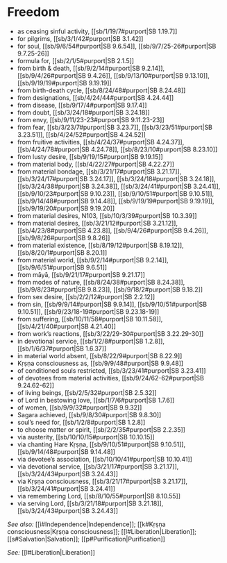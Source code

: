 # Freedom

* as ceasing sinful activity, [[sb/1/19/7#purport|SB 1.19.7]]
* for pilgrims, [[sb/3/1/42#purport|SB 3.1.42]]
* for soul, [[sb/9/6/54#purport|SB 9.6.54]], [[sb/9/7/25-26#purport|SB 9.7.25-26]]
* formula for, [[sb/2/1/5#purport|SB 2.1.5]]
* from birth & death, [[sb/9/2/14#purport|SB 9.2.14]], [[sb/9/4/26#purport|SB 9.4.26]], [[sb/9/13/10#purport|SB 9.13.10]], [[sb/9/19/19#purport|SB 9.19.19]]
* from birth-death cycle, [[sb/8/24/48#purport|SB 8.24.48]]
* from designations, [[sb/4/24/44#purport|SB 4.24.44]]
* from disease, [[sb/9/17/4#purport|SB 9.17.4]]
* from doubt, [[sb/3/24/18#purport|SB 3.24.18]]
* from envy, [[sb/9/11/23-23#purport|SB 9.11.23-23]]
* from fear, [[sb/3/23/7#purport|SB 3.23.7]], [[sb/3/23/51#purport|SB 3.23.51]], [[sb/4/24/52#purport|SB 4.24.52]]
* from fruitive activities, [[sb/4/24/37#purport|SB 4.24.37]], [[sb/4/24/78#purport|SB 4.24.78]], [[sb/8/23/10#purport|SB 8.23.10]]
* from lusty desire, [[sb/9/19/15#purport|SB 9.19.15]]
* from material body, [[sb/4/22/27#purport|SB 4.22.27]]
* from material bondage, [[sb/3/21/17#purport|SB 3.21.17]], [[sb/3/24/17#purport|SB 3.24.17]], [[sb/3/24/18#purport|SB 3.24.18]], [[sb/3/24/38#purport|SB 3.24.38]], [[sb/3/24/41#purport|SB 3.24.41]], [[sb/9/10/23#purport|SB 9.10.23]], [[sb/9/10/51#purport|SB 9.10.51]], [[sb/9/14/48#purport|SB 9.14.48]], [[sb/9/19/19#purport|SB 9.19.19]], [[sb/9/19/20#purport|SB 9.19.20]]
* from material desires, N103, [[sb/10/3/39#purport|SB 10.3.39]]
* from material desires, [[sb/3/21/12#purport|SB 3.21.12]], [[sb/4/23/8#purport|SB 4.23.8]], [[sb/9/4/26#purport|SB 9.4.26]], [[sb/9/8/26#purport|SB 9.8.26]]
* from material existence, [[sb/8/19/12#purport|SB 8.19.12]], [[sb/8/20/1#purport|SB 8.20.1]]
* from material world, [[sb/9/2/14#purport|SB 9.2.14]], [[sb/9/6/51#purport|SB 9.6.51]]
* from māyā, [[sb/9/21/17#purport|SB 9.21.17]]
* from modes of nature, [[sb/8/24/38#purport|SB 8.24.38]], [[sb/9/8/23#purport|SB 9.8.23]], [[sb/9/18/2#purport|SB 9.18.2]]
* from sex desire, [[sb/2/2/12#purport|SB 2.2.12]]
* from sin, [[sb/9/9/14#purport|SB 9.9.14]], [[sb/9/10/51#purport|SB 9.10.51]], [[sb/9/23/18-19#purport|SB 9.23.18-19]]
* from suffering, [[sb/10/11/58#purport|SB 10.11.58]], [[sb/4/21/40#purport|SB 4.21.40]]
* from work’s reactions, [[sb/3/22/29-30#purport|SB 3.22.29-30]]
* in devotional service, [[sb/1/2/8#purport|SB 1.2.8]], [[sb/1/6/37#purport|SB 1.6.37]]
* in material world absent, [[sb/8/22/9#purport|SB 8.22.9]]
* Kṛṣṇa consciousness as, [[sb/9/9/48#purport|SB 9.9.48]]
* of conditioned souls restricted, [[sb/3/23/41#purport|SB 3.23.41]]
* of devotees from material activities, [[sb/9/24/62-62#purport|SB 9.24.62-62]]
* of living beings, [[sb/2/5/32#purport|SB 2.5.32]]
* of Lord in bestowing love, [[sb/1/7/6#purport|SB 1.7.6]]
* of women, [[sb/9/9/32#purport|SB 9.9.32]]
* Sagara achieved, [[sb/9/8/30#purport|SB 9.8.30]]
* soul’s need for, [[sb/1/2/8#purport|SB 1.2.8]]
* to choose matter or spirit, [[sb/2/2/35#purport|SB 2.2.35]]
* via austerity, [[sb/10/10/15#purport|SB 10.10.15]]
* via chanting Hare Kṛṣṇa, [[sb/9/10/51#purport|SB 9.10.51]], [[sb/9/14/48#purport|SB 9.14.48]]
* via devotee’s association, [[sb/10/10/41#purport|SB 10.10.41]]
* via devotional service, [[sb/3/21/17#purport|SB 3.21.17]], [[sb/3/24/43#purport|SB 3.24.43]]
* via Kṛṣṇa consciousness, [[sb/3/21/17#purport|SB 3.21.17]], [[sb/3/24/41#purport|SB 3.24.41]]
* via remembering Lord, [[sb/8/10/55#purport|SB 8.10.55]]
* via serving Lord, [[sb/3/21/18#purport|SB 3.21.18]], [[sb/3/24/43#purport|SB 3.24.43]]

*See also:* [[i#Independence|Independence]]; [[k#Kṛṣṇa consciousness|Kṛṣṇa consciousness]]; [[l#Liberation|Liberation]]; [[s#Salvation|Salvation]]; [[p#Purification|Purification]]

*See:* [[l#Liberation|Liberation]]
